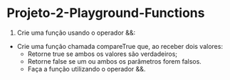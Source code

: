 # Projeto-2-Playground-Functions

1. Crie uma função usando o operador &&:
- Crie uma função chamada compareTrue que, ao receber dois valores:
    - Retorne true se ambos os valores são verdadeiros;
    - Retorne false se um ou ambos os parâmetros forem falsos.
    - Faça a função utilizando o operador &&.